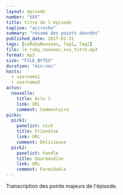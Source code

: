 ```yaml
---
layout: episode
number: "XXX"
title: titre de l'épisode
tagline: "accroche"
summary: "résumé des points abordés"
published_date: 2017-01-31
tags: [LeRubyNouveau, Tag1, Tag2]
file: le_ruby_nouveau_xxx_titre.mp3
format: mp3
size: "FILE_BYTES"
duration: "min:sec"
hosts:
  - username1
  - username2
actus:
  nouvelle:
    title: Actu 1
    link: URL
    comment: Commentaire
picks:
  pick1:
    panelist: nick
    title: Friandise
    link: URL
    comment: Délicieuse
  pick2:
    panelist: handle
    title: Gourmandise
    link: URL
    comment: Formidable
---
```


Transcription des points majeurs de l'épisode.
